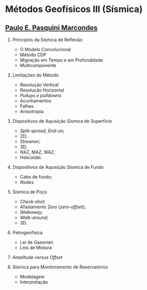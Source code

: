Métodos Geofísicos III (Sísmica)
===

[Paulo E. Pasquini Marcondes](mailto:pasquini.petrobras@gmail.com)
---


1.  Princípios da Sísmica de Reflexão

    -   O Modelo Convolucional
    -   Método CDP
    -   Migração em Tempo e em Profundidade
    -   Multicomponente

2.  Limitações do Método

    -   Resolução Vertical
    -   Resolução Horizontal
    -   *Pullups e pulldowns*
    -   Acunhamentos
    -   Falhas
    -   Anisotropia

3.  Dispositivos de Aquisição Sísmica de Superfície

    -   *Split-spread, End-on*;
    -   2D;
    -   *Streamer*;
    -   3D;
    -   NAZ, MAZ, WAZ;
    -   Helicoidal.

4.  Dispositivos de Aquisição Sísmica de Fundo

    -   Cabo de fundo;
    -   *Nodes*.

5.  Sísmica de Poço

    -   *Check-shot*;
    -   Afastamento Zero (*zero-offset*);
    -   *Walkaway*;
    -   *Walk-around;*
    -   3D.

6.  Petrogeofísica

    -   Lei de Gassman
    -   Leis de Mistura

7.  *Amplitude versus Offset*

8.  Sísmica para Monitoramento de Reservatórios

    -   Modelagem
    -   Interpretação
